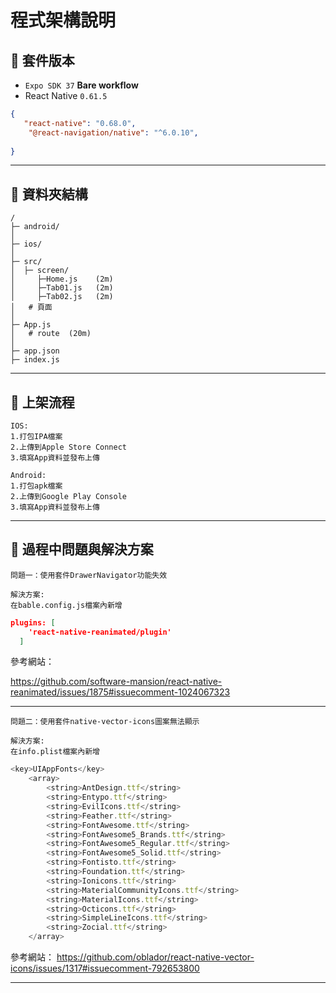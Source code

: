 # 程式架構說明

## 📖 套件版本

- `Expo SDK 37` **Bare workflow**
- React Native `0.61.5`

```json
{
   "react-native": "0.68.0",
    "@react-navigation/native": "^6.0.10",
    
}
```

---

## 📁 資料夾結構

```
/
├─ android/
│
├─ ios/
│
├─ src/
│  ├─ screen/   
│     ├─Home.js    (2m)
│     ├─Tab01.js   (2m) 
│     ├─Tab02.js   (2m)        
│   # 頁面
│
├─ App.js
│   # route  (20m)
│
├─ app.json                     
├─ index.js
```

---

## 📖 上架流程

```
IOS:
1.打包IPA檔案
2.上傳到Apple Store Connect
3.填寫App資料並發布上傳
```
```
Android:
1.打包apk檔案
2.上傳到Google Play Console
3.填寫App資料並發布上傳
```
---
## 📖 過程中問題與解決方案

```
問題一：使用套件DrawerNavigator功能失效

解決方案:
在bable.config.js檔案內新增
```
```Json
plugins: [
    'react-native-reanimated/plugin' 
  ]
```

參考網站：

https://github.com/software-mansion/react-native-reanimated/issues/1875#issuecomment-1024067323


---
```
問題二：使用套件native-vector-icons圖案無法顯示

解決方案:
在info.plist檔案內新增
```
```Javascript
<key>UIAppFonts</key>
	<array>
		<string>AntDesign.ttf</string>
		<string>Entypo.ttf</string>
		<string>EvilIcons.ttf</string>
		<string>Feather.ttf</string>
		<string>FontAwesome.ttf</string>
		<string>FontAwesome5_Brands.ttf</string>
		<string>FontAwesome5_Regular.ttf</string>
		<string>FontAwesome5_Solid.ttf</string>
		<string>Fontisto.ttf</string>
		<string>Foundation.ttf</string>
		<string>Ionicons.ttf</string>
		<string>MaterialCommunityIcons.ttf</string>
		<string>MaterialIcons.ttf</string>
		<string>Octicons.ttf</string>
		<string>SimpleLineIcons.ttf</string>
		<string>Zocial.ttf</string>
	</array>
```
參考網站：
https://github.com/oblador/react-native-vector-icons/issues/1317#issuecomment-792653800

---

